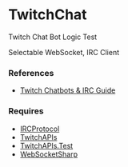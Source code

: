 # TwitchChat

Twitch Chat Bot Logic Test

Selectable WebSocket, IRC Client

### References
* [Twitch Chatbots & IRC Guide](https://dev.twitch.tv/docs/irc/guide/)

### Requires
* [IRCProtocol](IRCProtocol)
* [TwitchAPIs](https://github.com/gisellevonbingen/TwitchAPIs)
* [TwitchAPIs.Test](https://github.com/gisellevonbingen/TwitchAPIs)
* [WebSocketSharp](https://github.com/sta/websocket-sharp)
